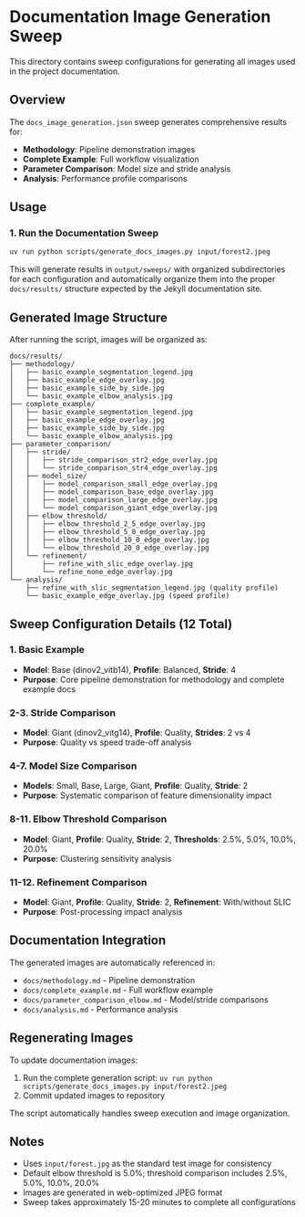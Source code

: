 # Documentation Image Generation Sweep

This directory contains sweep configurations for generating all images used in the project documentation.

## Overview

The `docs_image_generation.json` sweep generates comprehensive results for:

- **Methodology**: Pipeline demonstration images
- **Complete Example**: Full workflow visualization  
- **Parameter Comparison**: Model size and stride analysis
- **Analysis**: Performance profile comparisons

## Usage

### 1. Run the Documentation Sweep

```bash
uv run python scripts/generate_docs_images.py input/forest2.jpeg
```

This will generate results in `output/sweeps/` with organized subdirectories for each configuration and automatically organize them into the proper `docs/results/` structure expected by the Jekyll documentation site.

## Generated Image Structure

After running the script, images will be organized as:

```
docs/results/
├── methodology/
│   ├── basic_example_segmentation_legend.jpg
│   ├── basic_example_edge_overlay.jpg
│   ├── basic_example_side_by_side.jpg
│   └── basic_example_elbow_analysis.jpg
├── complete_example/
│   ├── basic_example_segmentation_legend.jpg
│   ├── basic_example_edge_overlay.jpg
│   ├── basic_example_side_by_side.jpg
│   └── basic_example_elbow_analysis.jpg
├── parameter_comparison/
│   ├── stride/
│   │   ├── stride_comparison_str2_edge_overlay.jpg
│   │   └── stride_comparison_str4_edge_overlay.jpg
│   ├── model_size/
│   │   ├── model_comparison_small_edge_overlay.jpg
│   │   ├── model_comparison_base_edge_overlay.jpg
│   │   ├── model_comparison_large_edge_overlay.jpg
│   │   └── model_comparison_giant_edge_overlay.jpg
│   ├── elbow_threshold/
│   │   ├── elbow_threshold_2_5_edge_overlay.jpg
│   │   ├── elbow_threshold_5_0_edge_overlay.jpg
│   │   ├── elbow_threshold_10_0_edge_overlay.jpg
│   │   └── elbow_threshold_20_0_edge_overlay.jpg
│   └── refinement/
│       ├── refine_with_slic_edge_overlay.jpg
│       └── refine_none_edge_overlay.jpg
└── analysis/
    ├── refine_with_slic_segmentation_legend.jpg (quality profile)
    └── basic_example_edge_overlay.jpg (speed profile)
```

## Sweep Configuration Details (12 Total)

### 1. Basic Example
- **Model**: Base (dinov2_vitb14), **Profile**: Balanced, **Stride**: 4
- **Purpose**: Core pipeline demonstration for methodology and complete example docs

### 2-3. Stride Comparison
- **Model**: Giant (dinov2_vitg14), **Profile**: Quality, **Strides**: 2 vs 4
- **Purpose**: Quality vs speed trade-off analysis

### 4-7. Model Size Comparison  
- **Models**: Small, Base, Large, Giant, **Profile**: Quality, **Stride**: 2
- **Purpose**: Systematic comparison of feature dimensionality impact

### 8-11. Elbow Threshold Comparison
- **Model**: Giant, **Profile**: Quality, **Stride**: 2, **Thresholds**: 2.5%, 5.0%, 10.0%, 20.0%
- **Purpose**: Clustering sensitivity analysis

### 11-12. Refinement Comparison
- **Model**: Giant, **Profile**: Quality, **Stride**: 2, **Refinement**: With/without SLIC
- **Purpose**: Post-processing impact analysis

## Documentation Integration

The generated images are automatically referenced in:

- `docs/methodology.md` - Pipeline demonstration
- `docs/complete_example.md` - Full workflow example
- `docs/parameter_comparison_elbow.md` - Model/stride comparisons  
- `docs/analysis.md` - Performance analysis

## Regenerating Images

To update documentation images:

1. Run the complete generation script: `uv run python scripts/generate_docs_images.py input/forest2.jpeg`
2. Commit updated images to repository

The script automatically handles sweep execution and image organization.

## Notes

- Uses `input/forest.jpg` as the standard test image for consistency
- Default elbow threshold is 5.0%; threshold comparison includes 2.5%, 5.0%, 10.0%, 20.0%
- Images are generated in web-optimized JPEG format
- Sweep takes approximately 15-20 minutes to complete all configurations
